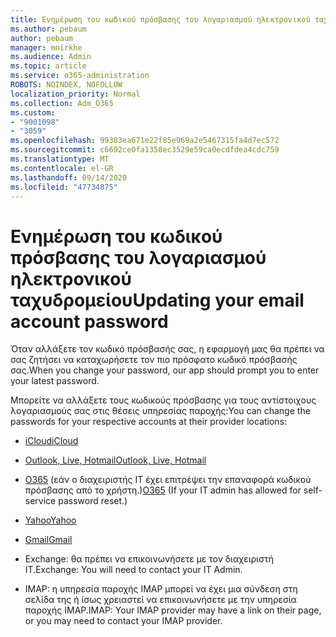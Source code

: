 ```yaml
---
title: Ενημέρωση του κωδικού πρόσβασης του λογαριασμού ηλεκτρονικού ταχυδρομείου
ms.author: pebaum
author: pebaum
manager: mnirkhe
ms.audience: Admin
ms.topic: article
ms.service: o365-administration
ROBOTS: NOINDEX, NOFOLLOW
localization_priority: Normal
ms.collection: Adm_O365
ms.custom:
- "9001098"
- "3059"
ms.openlocfilehash: 99383ea671e22f85e969a2e5467315fa4d7ec572
ms.sourcegitcommit: c6692ce0fa1358ec3529e59ca0ecdfdea4cdc759
ms.translationtype: MT
ms.contentlocale: el-GR
ms.lasthandoff: 09/14/2020
ms.locfileid: "47734875"
---
```

# <a name="updating-your-email-account-password"></a><span data-ttu-id="a934a-102">Ενημέρωση του κωδικού πρόσβασης του λογαριασμού ηλεκτρονικού ταχυδρομείου</span><span class="sxs-lookup"><span data-stu-id="a934a-102">Updating your email account password</span></span>

<span data-ttu-id="a934a-103">Όταν αλλάξετε τον κωδικό πρόσβασής σας, η εφαρμογή μας θα πρέπει να σας ζητήσει να καταχωρήσετε τον πιο πρόσφατο κωδικό πρόσβασής σας.</span><span class="sxs-lookup"><span data-stu-id="a934a-103">When you change your password, our app should prompt you to enter your latest password.</span></span>

<span data-ttu-id="a934a-104">Μπορείτε να αλλάξετε τους κωδικούς πρόσβασης για τους αντίστοιχους λογαριασμούς σας στις θέσεις υπηρεσίας παροχής:</span><span class="sxs-lookup"><span data-stu-id="a934a-104">You can change the passwords for your respective accounts at their provider locations:</span></span>

- [<span data-ttu-id="a934a-105">iCloud</span><span class="sxs-lookup"><span data-stu-id="a934a-105">iCloud</span></span>](https://support.apple.com/HT201487)

- [<span data-ttu-id="a934a-106">Outlook, Live, Hotmail</span><span class="sxs-lookup"><span data-stu-id="a934a-106">Outlook, Live, Hotmail</span></span>](https://account.live.com/password/reset)

- <span data-ttu-id="a934a-107">[O365](https://passwordreset.microsoftonline.com) (εάν ο διαχειριστής IT έχει επιτρέψει την επαναφορά κωδικού πρόσβασης από το χρήστη.)</span><span class="sxs-lookup"><span data-stu-id="a934a-107">[O365](https://passwordreset.microsoftonline.com) (If your IT admin has allowed for self-service password reset.)</span></span>

- [<span data-ttu-id="a934a-108">Yahoo</span><span class="sxs-lookup"><span data-stu-id="a934a-108">Yahoo</span></span>](https://login.yahoo.com/account/challenge/username?done=https%3A%2F%2Fwww.yahoo.com%2F&authMechanism=secondary&chllngnm=base&sessionIndex=QQ--)

- [<span data-ttu-id="a934a-109">Gmail</span><span class="sxs-lookup"><span data-stu-id="a934a-109">Gmail</span></span>](https://support.google.com/mail/answer/41078?co=GENIE.Platform%3DDesktop&hl=en)

- <span data-ttu-id="a934a-110">Exchange: θα πρέπει να επικοινωνήσετε με τον διαχειριστή IT.</span><span class="sxs-lookup"><span data-stu-id="a934a-110">Exchange: You will need to contact your IT Admin.</span></span>

- <span data-ttu-id="a934a-111">IMAP: η υπηρεσία παροχής IMAP μπορεί να έχει μια σύνδεση στη σελίδα της ή ίσως χρειαστεί να επικοινωνήσετε με την υπηρεσία παροχής IMAP.</span><span class="sxs-lookup"><span data-stu-id="a934a-111">IMAP: Your IMAP provider may have a link on their page, or you may need to contact your IMAP provider.</span></span>